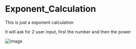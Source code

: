 # Exponent_Calculation
This is just a exponent calculation

It will ask for 2 user input, first the number and then the power

![image](https://user-images.githubusercontent.com/111609721/210082615-cde9e646-0267-4e36-ae2d-6c8d7ac8456d.png)
